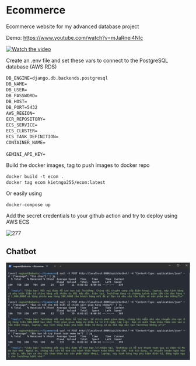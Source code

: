 # Ecommerce
Ecommerce website for my advanced database project

Demo: https://www.youtube.com/watch?v=mJaRnei4NIc

[![Watch the video](https://img.youtube.com/vi/mJaRnei4NIc/maxresdefault.jpg)](https://youtu.be/mJaRnei4NIc)

Create an .env file and set these vars to connect to the PostgreSQL database (AWS RDS)

```
DB_ENGINE=django.db.backends.postgresql
DB_NAME=
DB_USER=
DB_PASSWORD=
DB_HOST=
DB_PORT=5432
AWS_REGION=
ECR_REPOSITORY=
ECS_SERVICE=
ECS_CLUSTER=
ECS_TASK_DEFINITION=
CONTAINER_NAME=

GEMINI_API_KEY= 

```

Build the docker images, tag to push images to docker repo

```
docker build -t ecom .
docker tag ecom kietngo255/ecom:latest
```

Or easily using 
```
docker-compose up
```

Add the secret credentials to your github action and try to deploy using AWS ECS

![277](https://github.com/K-izme/Ecommerce/assets/91515708/331f3d2b-1d13-4c62-b901-c08f354cb4c3)

## Chatbot

![alt text](media\images\image.png)

